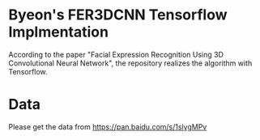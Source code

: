 # Byeon's FER3DCNN Tensorflow Implmentation

According to the paper "Facial Expression Recognition Using 3D Convolutional Neural Network", the repository realizes the algorithm with Tensorflow.

# Data

Please get the data from https://pan.baidu.com/s/1slygMPv
